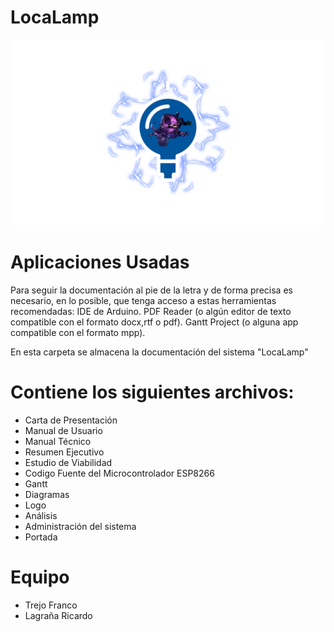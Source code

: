 # LocaLamp

![Tecnica 4](/Logo/images/logo_base.png)


# Aplicaciones Usadas

Para seguir la documentación al pie de la letra y de forma precisa es necesario, en lo posible, que tenga acceso a estas herramientas recomendadas:
IDE de Arduino.
PDF Reader (o algún editor de texto compatible con el formato docx,rtf o pdf).
Gantt Project (o alguna app compatible con el formato mpp).


En esta carpeta se almacena la documentación del sistema "LocaLamp"

# Contiene los siguientes archivos:

- Carta de Presentación
- Manual de Usuario
- Manual Técnico
- Resumen Ejecutivo
- Estudio de Viabilidad
- Codigo Fuente del Microcontrolador ESP8266
- Gantt
- Diagramas
- Logo
- Análisis
- Administración del sistema
- Portada

# Equipo  

- Trejo Franco
- Lagraña Ricardo
